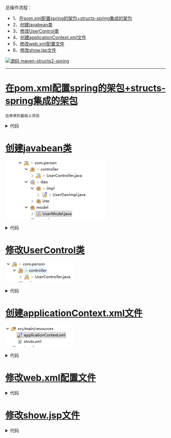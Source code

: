 总操作流程：
- 1、[在pom.xml配置spring的架包+structs-spring集成的架包](#java-01)
- 2、[创建javabean类](#java-02)
- 3、[修改UserControl类](#java-03)
- 4、[创建applicationContext.xml文件](#java-04)
- 5、[修改web.xml配置文件](#java-05)
- 6、[修改show.jsp文件](#java-06)

[![](https://img.shields.io/badge/源码-maven--structs2--spring-blue.svg "源码 maven-structs2-spring")](https://github.com/lidekai/maven-structs2-spring.git)


----------
# <a name="java-01" href="#" >在pom.xml配置spring的架包+structs-spring集成的架包</a>

`在原来的基础上添加`

<details>
<summary>代码</summary>

```xml
  	<!-- struts2-spring-plugin -->
  	<struts2-spring-plugin.version>2.5.13</struts2-spring-plugin.version>
  	<!-- spring -->
  	<spring.version>4.3.1.RELEASE</spring.version>
```

```xml
	<!-- ============================struts-spring=================================== -->
	<dependency>
	    <groupId>org.apache.struts</groupId>
	    <artifactId>struts2-spring-plugin</artifactId>
	    <version>${struts2-spring-plugin.version}</version>
	</dependency>
	
	<!-- ============================spring=================================== -->
	<dependency>
       <groupId>org.springframework</groupId>
       <artifactId>spring-context</artifactId>
       <version>${spring.version}</version>
    </dependency>
    
    <dependency>
       <groupId>org.springframework</groupId>
       <artifactId>spring-beans</artifactId>
       <version>${spring.version}</version>
    </dependency>
    
    <dependency>
       <groupId>org.springframework</groupId>
       <artifactId>spring-core</artifactId>
       <version>${spring.version}</version>
    </dependency>
    
    <dependency>
       <groupId>org.springframework</groupId>
       <artifactId>spring-web</artifactId>
       <version>${spring.version}</version>
    </dependency>
```

</details>

# <a name="java-02" href="#" >创建javabean类</a>

![](image/3-1.png)

<details>
<summary>代码</summary>

```java
package com.person.model;

public class UserModel {
    public int age;
    public String name;
    
	public UserModel(int age, String name) {
		super();
		this.age = age;
		this.name = name;
	}
	public int getAge() {
		return age;
	}
	public void setAge(int age) {
		this.age = age;
	}
	public String getName() {
		return name;
	}
	public void setName(String name) {
		this.name = name;
	}
    
}

```

</details>

# <a name="java-03" href="#" >修改UserControl类</a>
![](image/3-2.png)

<details>
<summary>代码</summary>

```java
package com.person.controller;
import java.util.List;
import java.util.Map;

import javax.servlet.ServletRequest;
import javax.servlet.http.HttpServletRequest;

import org.apache.struts2.ServletActionContext;
import org.springframework.beans.factory.annotation.Autowired;
import org.springframework.beans.factory.annotation.Qualifier;
import org.springframework.context.annotation.Scope;
import org.springframework.stereotype.Controller;

import com.opensymphony.xwork2.ActionContext;
import com.opensymphony.xwork2.ActionSupport;
import com.person.model.UserModel;
import com.person.service.inte.UserServiceInte;

@Scope("prototype")
@Controller("showUserController")
public class UserController extends ActionSupport{
	
	
	private UserServiceInte userServiceImpl;
	
	@Autowired
	@Qualifier("userServiceImpl")
	public void setUserServiceImpl(UserServiceInte userServiceImpl) {
		this.userServiceImpl = userServiceImpl;
	}

	public String showUser() {
		List<UserModel> list =userServiceImpl.showUser();
		Map session = ActionContext.getContext().getSession();
		session.put("user", list);
		return SUCCESS;  
    }


}
```

</details>


# <a name="java-04" href="#" >创建applicationContext.xml文件</a>
![](image/3-3.png)

<details>
<summary>代码</summary>


```xml
<?xml version="1.0" encoding="UTF-8"?>
<beans xmlns="http://www.springframework.org/schema/beans"
	xmlns:xsi="http://www.w3.org/2001/XMLSchema-instance"
	xmlns:aop="http://www.springframework.org/schema/aop"
	xmlns:context="http://www.springframework.org/schema/context"
	xmlns:util="http://www.springframework.org/schema/util"
	xsi:schemaLocation="http://www.springframework.org/schema/beans http://www.springframework.org/schema/beans/spring-beans.xsd
		http://www.springframework.org/schema/aop http://www.springframework.org/schema/aop/spring-aop-4.3.xsd
		http://www.springframework.org/schema/context http://www.springframework.org/schema/context/spring-context-4.3.xsd
		http://www.springframework.org/schema/util http://www.springframework.org/schema/util/spring-util-4.3.xsd">
	<!-- 配置注解扫描的包路径 -->
	<!-- 自动扫描dao和service包(自动注入) -->
	<context:component-scan base-package="com.person.dao.impl,com.person.service.impl" />

</beans>

```

</details>


# <a name="java-05" href="#" >修改web.xml配置文件</a>

<details>
<summary>代码</summary>

```xml
<!DOCTYPE web-app PUBLIC
 "-//Sun Microsystems, Inc.//DTD Web Application 2.3//EN"
 "http://java.sun.com/dtd/web-app_2_3.dtd" >
<web-app>
  <display-name>Archetype Created Web Application</display-name>
    
      <context-param>
        <param-name>contextConfigLocation</param-name>
        <param-value>classpath:applicationContext.xml</param-value>
    </context-param>
    
    <!-- 配置Struts2框架的核心调度器 -->
    <filter>
        <filter-name>struts2</filter-name>
        <filter-class>org.apache.struts2.dispatcher.filter.StrutsPrepareAndExecuteFilter</filter-class>
    </filter>
    <filter-mapping>
        <filter-name>struts2</filter-name>
        <url-pattern>/*</url-pattern>
    </filter-mapping>
    
    <!-- Spring监听器 -->
    <listener>
        <listener-class>org.springframework.web.context.ContextLoaderListener</listener-class>
    </listener>
    
    <!-- 默认主界面 -->
    <welcome-file-list>
        <welcome-file>index.jsp</welcome-file>
    </welcome-file-list>
</web-app>
```

</details>

# <a name="java-06" href="#" >修改show.jsp文件</a>

<details>
<summary>代码</summary>

```html
<%@ page contentType="text/html; charset=UTF-8" pageEncoding="UTF-8"%>
<%@ taglib prefix="s" uri="/struts-tags"%>
<!DOCTYPE html PUBLIC "-//W3C//DTD HTML 4.01 Transitional//EN" "http://www.w3.org/TR/html4/loose.dtd">
<html>
<body>
    <h2>第二页</h2>
    	<s:iterator value="#session.user" var="u">  
    		<li>名字：<s:property value="#u.name"/></li> 
    		<li>年龄：<s:property value="#u.age"/></li>
    		<hr> 
		</s:iterator>
</body>
</html>
```

</details>
